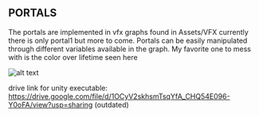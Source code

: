 ## PORTALS

The portals are implemented in vfx graphs found in Assets/VFX
currently there is only portal1 but more to come.
Portals can be easily manipulated through different variables available in the graph.
My favorite one to mess with is the color over lifetime seen here

![alt text](https://github.com/logandauria/Vaporwave-Reality-Racer/blob/master/images/portal_colorlifetime.png?raw=true)




drive link for unity executable:
https://drive.google.com/file/d/1OCyV2skhsmTsqYfA_CHQ54E096-Y0oFA/view?usp=sharing
(outdated)
